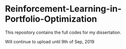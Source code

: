 # Reinforcement-Learning-in-Portfolio-Optimization

This repository contains the full codes for my dissertation.

Will continue to upload until 9th of Sep, 2019
